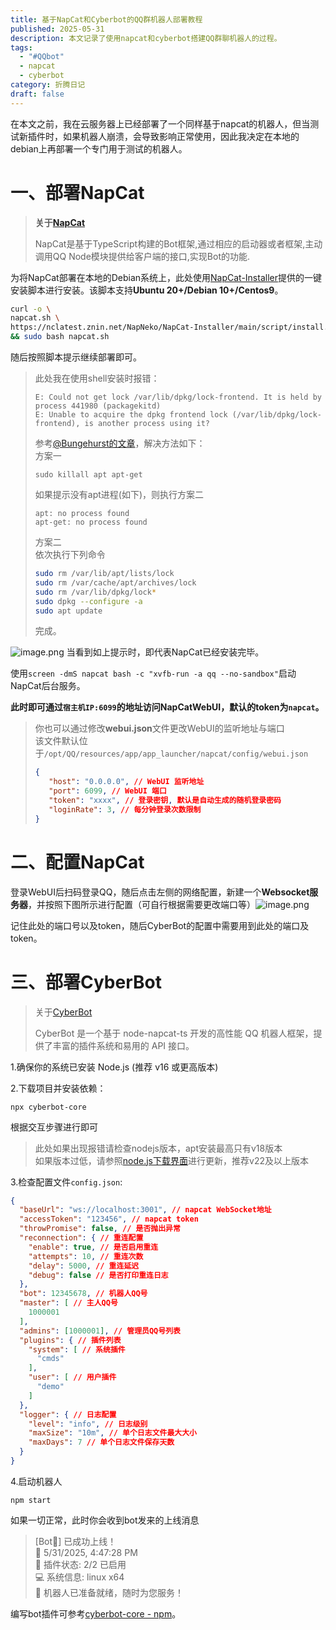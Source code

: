 ```yaml
---
title: 基于NapCat和Cyberbot的QQ群机器人部署教程
published: 2025-05-31
description: 本文记录了使用napcat和cyberbot搭建QQ群聊机器人的过程。
tags:
  - "#QQbot"
  - napcat
  - cyberbot
category: 折腾日记
draft: false
---
```

在本文之前，我在云服务器上已经部署了一个同样基于napcat的机器人，但当测试新插件时，如果机器人崩溃，会导致影响正常使用，因此我决定在本地的debian上再部署一个专门用于测试的机器人。  

# 一、部署NapCat  

>**关于[NapCat](https://napneko.github.io/)**  
>
>NapCat是基于TypeScript构建的Bot框架,通过相应的启动器或者框架,主动调用QQ Node模块提供给客户端的接口,实现Bot的功能.  

为将NapCat部署在本地的Debian系统上，此处使用[NapCat-Installer](https://github.com/NapNeko/NapCat-Installer)提供的一键安装脚本进行安装。该脚本支持**Ubuntu 20+/Debian 10+/Centos9**。  

```bash
curl -o \
napcat.sh \
https://nclatest.znin.net/NapNeko/NapCat-Installer/main/script/install.sh \
&& sudo bash napcat.sh
```

随后按照脚本提示继续部署即可。  


>此处我在使用shell安装时报错：
>```
>E: Could not get lock /var/lib/dpkg/lock-frontend. It is held by process 441980 (packagekitd)
>E: Unable to acquire the dpkg frontend lock (/var/lib/dpkg/lock-frontend), is another process using it?
>```
>参考[@Bungehurst的文章](https://blog.csdn.net/lun55423/article/details/108907779)，解决方法如下：  
>方案一  
>```
>sudo killall apt apt-get
>```
>如果提示没有apt进程(如下)，则执行方案二  
>```
>apt: no process found
>apt-get: no process found
>```  
>方案二  
>依次执行下列命令  
>```bash
>sudo rm /var/lib/apt/lists/lock
>sudo rm /var/cache/apt/archives/lock
>sudo rm /var/lib/dpkg/lock*
>sudo dpkg --configure -a
>sudo apt update
>``` 
>完成。  


![image.png](https://zellonbucket.oss-cn-beijing.aliyuncs.com/img/20250531160057438.png)
当看到如上提示时，即代表NapCat已经安装完毕。  

使用`screen -dmS napcat bash -c "xvfb-run -a qq --no-sandbox"`启动NapCat后台服务。  

**此时即可通过`宿主机IP:6099`的地址访问NapCatWebUI，默认的token为`napcat`。**  

>你也可以通过修改**webui.json**文件更改WebUI的监听地址与端口  
>该文件默认位于`/opt/QQ/resources/app/app_launcher/napcat/config/webui.json`  
>```json
>{
>    "host": "0.0.0.0", // WebUI 监听地址
>    "port": 6099, // WebUI 端口
>    "token": "xxxx", // 登录密钥, 默认是自动生成的随机登录密码
>    "loginRate": 3, // 每分钟登录次数限制
>}
>```  

# 二、配置NapCat  

登录WebUI后扫码登录QQ，随后点击左侧的网络配置，新建一个**Websocket服务器**，并按照下图所示进行配置（可自行根据需要更改端口等）![image.png](https://zellonbucket.oss-cn-beijing.aliyuncs.com/img/20250531164154927.png)


记住此处的端口号以及token，随后CyberBot的配置中需要用到此处的端口及token。  
# 三、部署CyberBot

>关于[CyberBot](https://github.com/RicardaY/cyberbot)  
>
>CyberBot 是一个基于 node-napcat-ts 开发的高性能 QQ 机器人框架，提供了丰富的插件系统和易用的 API 接口。  
>

1.确保你的系统已安装 Node.js (推荐 v16 或更高版本)  

2.下载项目并安装依赖：  
```
npx cyberbot-core
```  
根据交互步骤进行即可  

>此处如果出现报错请检查nodejs版本，apt安装最高只有v18版本  
>如果版本过低，请参照[node.js下载界面](https://nodejs.cn/en/download)进行更新，推荐v22及以上版本  

3.检查配置文件`config.json`:  
```json
{
  "baseUrl": "ws://localhost:3001", // napcat WebSocket地址
  "accessToken": "123456", // napcat token
  "throwPromise": false, // 是否抛出异常
  "reconnection": { // 重连配置
    "enable": true, // 是否启用重连
    "attempts": 10, // 重连次数
    "delay": 5000, // 重连延迟
    "debug": false // 是否打印重连日志
  },
  "bot": 12345678, // 机器人QQ号
  "master": [ // 主人QQ号
    1000001
  ],
  "admins": [1000001], // 管理员QQ号列表
  "plugins": { // 插件列表
    "system": [ // 系统插件
      "cmds"
    ],
    "user": [ // 用户插件
      "demo"
    ]
  },
  "logger": { // 日志配置
    "level": "info", // 日志级别
    "maxSize": "10m", // 单个日志文件最大大小
    "maxDays": 7 // 单个日志文件保存天数
  }
}
```  

4.启动机器人
```
npm start
```  

如果一切正常，此时你会收到bot发来的上线消息  
>[Bot🤖] 已成功上线！  
>📅 5/31/2025, 4:47:28 PM  
>🧩 插件状态: 2/2 已启用  
>💻 系统信息: linux x64  
>🎉 机器人已准备就绪，随时为您服务！  

编写bot插件可参考[cyberbot-core - npm](https://www.npmjs.com/package/cyberbot-core?activeTab=readme)。